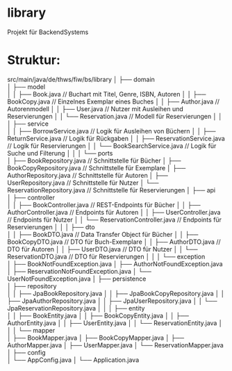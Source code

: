 # library
Projekt für BackendSystems

# Struktur:
src/main/java/de/thws/fiw/bs/library
│
├── domain                  
│   ├── model             
│   │   ├── Book.java            // Buchart mit Titel, Genre, ISBN, Autoren
│   │   ├── BookCopy.java        // Einzelnes Exemplar eines Buches
│   │   ├── Author.java          // Autorenmodell
│   │   ├── User.java            // Nutzer mit Ausleihen und Reservierungen
│   │   └── Reservation.java     // Modell für Reservierungen
│   │
│   ├── service              
│   │   ├── BorrowService.java   // Logik für Ausleihen von Büchern
│   │   ├── ReturnService.java   // Logik für Rückgaben
│   │   ├── ReservationService.java // Logik für Reservierungen
│   │   └── BookSearchService.java  // Logik für Suche und Filterung
│   │
│   └── ports                
│       ├── BookRepository.java      // Schnittstelle für Bücher
│       ├── BookCopyRepository.java  // Schnittstelle für Exemplare
│       ├── AuthorRepository.java    // Schnittstelle für Autoren
│       ├── UserRepository.java      // Schnittstelle für Nutzer
│       └── ReservationRepository.java // Schnittstelle für Reservierungen
│
├── api                     
│   ├── controller          
│   │   ├── BookController.java       // REST-Endpoints für Bücher
│   │   ├── AuthorController.java     // Endpoints für Autoren
│   │   ├── UserController.java       // Endpoints für Nutzer
│   │   └── ReservationController.java // Endpoints für Reservierungen
│   │
│   ├── dto                 
│   │   ├── BookDTO.java           // Data Transfer Object für Bücher
│   │   ├── BookCopyDTO.java       // DTO für Buch-Exemplare
│   │   ├── AuthorDTO.java         // DTO für Autoren
│   │   ├── UserDTO.java           // DTO für Nutzer
│   │   └── ReservationDTO.java    // DTO für Reservierungen
│   │
│   └── exception            
│       ├── BookNotFoundException.java
│       ├── AuthorNotFoundException.java
│       ├── ReservationNotFoundException.java
│       └── UserNotFoundException.java
│
├── persistence             
│   ├── repository          
│   │   ├── JpaBookRepository.java
│   │   ├── JpaBookCopyRepository.java
│   │   ├── JpaAuthorRepository.java
│   │   ├── JpaUserRepository.java
│   │   └── JpaReservationRepository.java
│   │
│   ├── entity              
│   │   ├── BookEntity.java
│   │   ├── BookCopyEntity.java
│   │   ├── AuthorEntity.java
│   │   ├── UserEntity.java
│   │   └── ReservationEntity.java
│   │
│   └── mapper              
│       ├── BookMapper.java
│       ├── BookCopyMapper.java
│       ├── AuthorMapper.java
│       ├── UserMapper.java
│       └── ReservationMapper.java
│
├── config                  
│   └── AppConfig.java
│
└── Application.java
